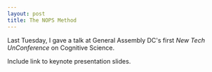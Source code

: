 ```yaml
---
layout: post
title: The NOPS Method
---
```


Last Tuesday, I gave a talk at General Assembly DC's first *New Tech UnConference* on Cognitive Science.

Include link to keynote presentation slides.
